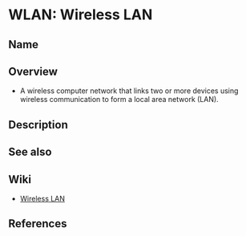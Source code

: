 # WLAN: Wireless LAN

## Name

## Overview
- A wireless computer network that links two or more devices using wireless communication to form a local area network (LAN).

## Description

## See also

## Wiki
- [Wireless LAN](https://en.wikipedia.org/wiki/Wireless_LAN)

## References
